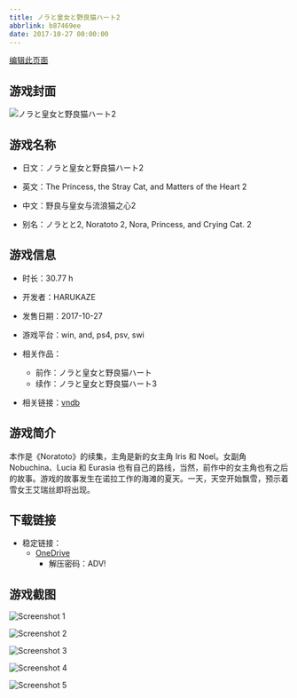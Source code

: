```yaml
---
title: ノラと皇女と野良猫ハート2
abbrlink: b87469ee
date: 2017-10-27 00:00:00
---
```

[编辑此页面](https://github.com/ACG-3/ADV3-source/blob/main/source/_posts/games/%E3%83%8E%E3%83%A9%E3%81%A8%E7%9A%87%E5%A5%B3%E3%81%A8%E9%87%8E%E8%89%AF%E7%8C%AB%E3%83%8F%E3%83%BC%E3%83%882.md)

## 游戏封面

![ノラと皇女と野良猫ハート2](https://pan.timero.xyz/onedrive/img_lib_001/%E3%83%8E%E3%83%A9%E3%81%A8%E7%9A%87%E5%A5%B3%E3%81%A8%E9%87%8E%E8%89%AF%E7%8C%AB%E3%83%8F%E3%83%BC%E3%83%882_cover.avif)


## 游戏名称

- 日文：ノラと皇女と野良猫ハート2
- 英文：The Princess, the Stray Cat, and Matters of the Heart 2
- 中文：野良与皇女与流浪猫之心2

- 别名：ノラとと2, Noratoto 2, Nora, Princess, and Crying Cat. 2


## 游戏信息

- 时长：30.77 h
- 开发者：HARUKAZE
- 发售日期：2017-10-27
- 游戏平台：win, and, ps4, psv, swi
- 相关作品：
   - 前作：ノラと皇女と野良猫ハート
   - 续作：ノラと皇女と野良猫ハート3

- 相关链接：[vndb](https://vndb.org/v19841)


## 游戏简介

本作是《Noratoto》的续集，主角是新的女主角 Iris 和 Noel。女副角 Nobuchina、Lucia 和 Eurasia 也有自己的路线，当然，前作中的女主角也有之后的故事。游戏的故事发生在诺拉工作的海滩的夏天。一天，天空开始飘雪，预示着雪女王艾瑞丝即将出现。




## 下载链接

- 稳定链接：
    - [OneDrive](https://pan.timero.xyz/onedrive/adv_lib_001/%E3%83%8E%E3%83%A9%E3%81%A8%E7%9A%87%E5%A5%B3%E3%81%A8%E9%87%8E%E8%89%AF%E7%8C%AB%E3%83%8F%E3%83%BC%E3%83%882)
        - 解压密码：ADV!



## 游戏截图


![Screenshot 1](https://pan.timero.xyz/onedrive/img_lib_001/%E3%83%8E%E3%83%A9%E3%81%A8%E7%9A%87%E5%A5%B3%E3%81%A8%E9%87%8E%E8%89%AF%E7%8C%AB%E3%83%8F%E3%83%BC%E3%83%882_Screenshot_1.avif)

![Screenshot 2](https://pan.timero.xyz/onedrive/img_lib_001/%E3%83%8E%E3%83%A9%E3%81%A8%E7%9A%87%E5%A5%B3%E3%81%A8%E9%87%8E%E8%89%AF%E7%8C%AB%E3%83%8F%E3%83%BC%E3%83%882_Screenshot_2.avif)

![Screenshot 3](https://pan.timero.xyz/onedrive/img_lib_001/%E3%83%8E%E3%83%A9%E3%81%A8%E7%9A%87%E5%A5%B3%E3%81%A8%E9%87%8E%E8%89%AF%E7%8C%AB%E3%83%8F%E3%83%BC%E3%83%882_Screenshot_3.avif)

![Screenshot 4](https://pan.timero.xyz/onedrive/img_lib_001/%E3%83%8E%E3%83%A9%E3%81%A8%E7%9A%87%E5%A5%B3%E3%81%A8%E9%87%8E%E8%89%AF%E7%8C%AB%E3%83%8F%E3%83%BC%E3%83%882_Screenshot_4.avif)

![Screenshot 5](https://pan.timero.xyz/onedrive/img_lib_001/%E3%83%8E%E3%83%A9%E3%81%A8%E7%9A%87%E5%A5%B3%E3%81%A8%E9%87%8E%E8%89%AF%E7%8C%AB%E3%83%8F%E3%83%BC%E3%83%882_Screenshot_5.avif)


